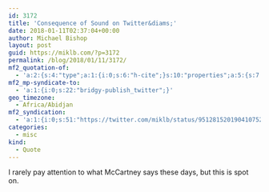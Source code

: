 ```yaml
---
id: 3172
title: 'Consequence of Sound on Twitter&diams;'
date: 2018-01-11T02:37:04+00:00
author: Michael Bishop
layout: post
guid: https://miklb.com/?p=3172
permalink: /blog/2018/01/11/3172/
mf2_quotation-of:
  - 'a:2:{s:4:"type";a:1:{i:0;s:6:"h-cite";}s:10:"properties";a:5:{s:7:"summary";a:1:{i:0;s:246:"“&quot;Without the grassroots clubs, pubs and music venues, my career could have been very different. If we don’t support music at this level, then the future of music in general is in danger.&quot; - @PaulMcCartney https://t.co/M5p6tgOu9W”";}s:4:"name";a:1:{i:0;s:31:"Consequence of Sound on Twitter";}s:3:"url";a:1:{i:0;s:57:"https://twitter.com/consequence/status/951272623056588802";}s:11:"publication";a:1:{i:0;s:7:"Twitter";}s:8:"featured";a:1:{i:0;s:76:"https://pbs.twimg.com/profile_images/940471772113244160/pVgzdg_U_400x400.jpg";}}}'
mf2_mp-syndicate-to:
  - 'a:1:{i:0;s:22:"bridgy-publish_twitter";}'
geo_timezone:
  - Africa/Abidjan
mf2_syndication:
  - 'a:1:{i:0;s:51:"https://twitter.com/miklb/status/951281520190410752";}'
categories:
  - misc
kind:
  - Quote
---
```

I rarely pay attention to what McCartney says these days, but this is spot on.
